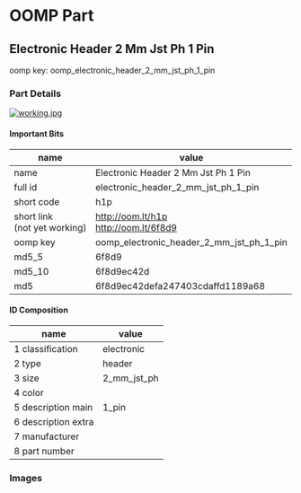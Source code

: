 # OOMP Part  
## Electronic Header 2 Mm Jst Ph 1 Pin  
  
oomp key: oomp_electronic_header_2_mm_jst_ph_1_pin  
  
### Part Details  
  
[![working.jpg](working_600.jpg)](working.jpg)  
  
#### Important Bits  
| name | value | 
| --- | --- | 
| name | Electronic Header 2 Mm Jst Ph 1 Pin | 
| full id | electronic_header_2_mm_jst_ph_1_pin | 
| short code | h1p | 
| short link<br>(not yet working) | http://oom.lt/h1p<br>http://oom.lt/6f8d9 | 
| oomp key | oomp_electronic_header_2_mm_jst_ph_1_pin | 
| md5_5 | 6f8d9 | 
| md5_10 | 6f8d9ec42d | 
| md5 | 6f8d9ec42defa247403cdaffd1189a68 | 
#### ID Composition  
| name | value | 
| --- | --- | 
| 1 classification | electronic | 
| 2 type | header | 
| 3 size | 2_mm_jst_ph | 
| 4 color |  | 
| 5 description main | 1_pin | 
| 6 description extra |  | 
| 7 manufacturer |  | 
| 8 part number |  | 
### Images  
